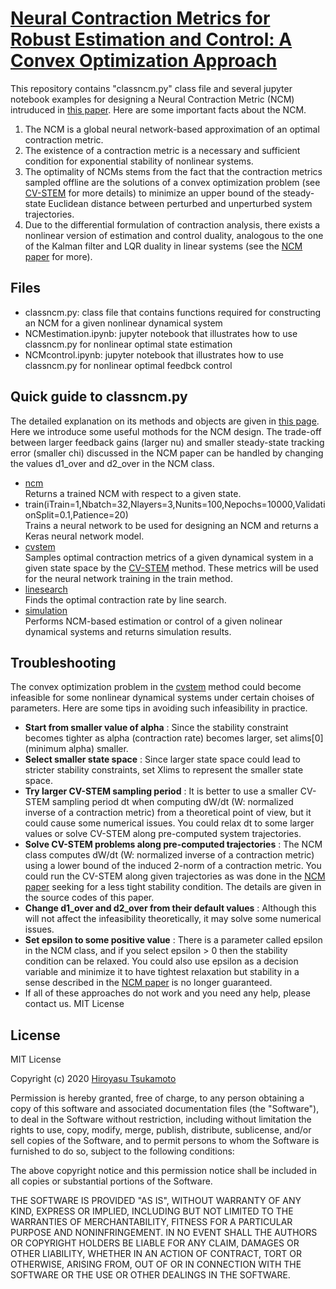 # [Neural Contraction Metrics for Robust Estimation and Control: A Convex Optimization Approach](https://arxiv.org/abs/2006.04361)
This repository contains "classncm.py" class file and several jupyter notebook examples for designing a Neural Contraction Metric (NCM) intruduced in [this paper](https://arxiv.org/abs/2006.04361). Here are some important facts about the NCM.
1. The NCM is a global neural network-based approximation of an optimal contraction metric.
2. The existence of a contraction metric is a necessary and sufficient condition for exponential stability of nonlinear systems. 
3. The optimality of NCMs stems from the fact that the contraction metrics sampled offline are the solutions of a convex optimization problem (see [CV-STEM](https://arxiv.org/abs/2006.04359) for more details) to minimize an upper bound of the steady-state Euclidean distance between perturbed and unperturbed system trajectories.
4. Due to the differential formulation of contraction analysis, there exists a nonlinear version of estimation and control duality, analogous to the one of the Kalman filter and LQR duality in linear systems (see the [NCM paper](https://arxiv.org/abs/2006.04361) for more).
## Files
* classncm.py: class file that contains functions required for constructing an NCM for a given nonlinear dynamical system
* NCMestimation.ipynb: jupyter notebook that illustrates how to use classncm.py for nonlinear optimal state estimation
* NCMcontrol.ipynb: jupyter notebook that illustrates how to use classncm.py for nonlinear optimal feedbck control
## Quick guide to classncm.py
The detailed explanation on its methods and objects are given in [this page](https://github.com/AstroHiro/ncm/wiki/NCM-Documentation). Here we introduce some useful mothods for the NCM design. The trade-off between larger feedback gains (larger nu) and smaller steady-state tracking error (smaller chi) discussed in the NCM paper can be handled by changing the values d1_over and d2_over in the NCM class.
* [ncm](https://github.com/AstroHiro/ncm/wiki/NCM-methods:-ncm)\
Returns a trained NCM with respect to a given state.
* train(iTrain=1,Nbatch=32,Nlayers=3,Nunits=100,Nepochs=10000,ValidationSplit=0.1,Patience=20)\
Trains a neural network to be used for designing an NCM and returns a Keras neural network model.
* [cvstem](https://github.com/AstroHiro/ncm/wiki/NCM-methods:-cvstem)\
Samples optimal contraction metrics of a given dynamical system in a given state space by the [CV-STEM](https://arxiv.org/abs/2006.04359) method. These metrics will be used for the neural network training in the train method.
* [linesearch](https://github.com/AstroHiro/ncm/wiki/NCM-methods:-linesearch)\
Finds the optimal contraction rate by line search.
* [simulation](https://github.com/AstroHiro/ncm/wiki/NCM-methods:-simulation)\
Performs NCM-based estimation or control of a given nolinear dynamical systems and returns simulation results.
## Troubleshooting
The convex optimization problem in the [cvstem](https://github.com/AstroHiro/ncm/wiki/NCM-methods:-cvstem) method could become infeasible for some nonlinear dynamical systems under certain choises of parameters. Here are some tips in avoiding such infeasibility in practice.
* **Start from smaller value of alpha** : Since the stability constraint becomes tighter as alpha (contraction rate) becomes larger, set alims[0] (minimum alpha) smaller.
* **Select smaller state space** : Since larger state space could lead to stricter stability constraints, set Xlims to represent the smaller state space.
* **Try larger CV-STEM sampling period** : It is better to use a smaller CV-STEM sampling period dt when computing dW/dt (W: normalized inverse of a contraction metric) from a theoretical point of view, but it could cause some numerical issues. You could relax dt to some larger values or solve CV-STEM along pre-computed system trajectories.
* **Solve CV-STEM problems along pre-computed trajectories** : The NCM class computes dW/dt (W: normalized inverse of a contraction metric) using a lower bound of the induced 2-norm of a contraction metric. You could run the CV-STEM along given trajectories as was done in the [NCM paper](https://arxiv.org/abs/2006.04361) seeking for a less tight stability condition. The details are given in the source codes of this paper.
* **Change d1_over and d2_over from their default values** : Although this will not affect the infeasibility theoretically, it may solve some numerical issues.
* **Set epsilon to some positive value** : There is a parameter called epsilon in the NCM class, and if you select epsilon > 0 then the stability condition can be relaxed. You could also use epsilon as a decision variable and minimize it to have tightest relaxation but stability in a sense described in the [NCM paper](https://arxiv.org/abs/2006.04361) is no longer guaranteed.
* If all of these approaches do not work and you need any help, please contact us.
MIT License
## License
MIT License

Copyright (c) 2020 [Hiroyasu Tsukamoto](https://hirotsukamoto.com/)

Permission is hereby granted, free of charge, to any person obtaining a copy
of this software and associated documentation files (the "Software"), to deal
in the Software without restriction, including without limitation the rights
to use, copy, modify, merge, publish, distribute, sublicense, and/or sell
copies of the Software, and to permit persons to whom the Software is
furnished to do so, subject to the following conditions:

The above copyright notice and this permission notice shall be included in all
copies or substantial portions of the Software.

THE SOFTWARE IS PROVIDED "AS IS", WITHOUT WARRANTY OF ANY KIND, EXPRESS OR
IMPLIED, INCLUDING BUT NOT LIMITED TO THE WARRANTIES OF MERCHANTABILITY,
FITNESS FOR A PARTICULAR PURPOSE AND NONINFRINGEMENT. IN NO EVENT SHALL THE
AUTHORS OR COPYRIGHT HOLDERS BE LIABLE FOR ANY CLAIM, DAMAGES OR OTHER
LIABILITY, WHETHER IN AN ACTION OF CONTRACT, TORT OR OTHERWISE, ARISING FROM,
OUT OF OR IN CONNECTION WITH THE SOFTWARE OR THE USE OR OTHER DEALINGS IN THE
SOFTWARE.
